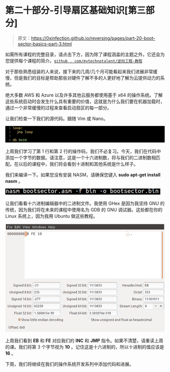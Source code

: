 # 第二十部分-引导扇区基础知识[第三部分]

> 原文：<https://0xinfection.github.io/reversing/pages/part-20-boot-sector-basics-part-3.html>

如需所有课程的完整目录，请点击下方，因为除了课程涵盖的主题之外，它还会为您提供每个课程的简介。[`github . com/mytechnotalent/逆向工程-教程`](https://github.com/mytechnotalent/Reverse-Engineering-Tutorial)

对于那些熟悉组装的人来说，接下来的几周/几个月可能看起来我们进展非常缓慢，但是我们的目标是帮助那些对硬件了解不多的人更好地了解为云提供动力的系统。

绝大多数 AWS 和 Azure 以及许多其他云服务都使用基于 x64 的操作系统。了解这些系统启动时会发生什么具有重要的价值，这就是为什么我们要在机器加载时，通过一个非常缓慢的过程来查看启动扇区的每一部分。

让我们检查一下我们的源代码。跟随 Vim 或 Nano。

![](img/3aec9967bcbe84b7ac6ab05017369032.png)

上周我们学习了第 1 行和第 2 行的操作码，我们不必复习。今天，我们在代码中添加一个字节的数据。请注意，这是一个十六进制数，将与我们的二进制数相匹配。在以后的课程中，我们将会看到十进制和其他系统是什么样子。

我们来编译一下。如果您没有安装 NASM，请确保您键入 **sudo apt-get install nasm** 。

![](img/6386e366ce5e53ba9d77530d588862c9.png)

让我们看看十六进制编辑器中的二进制文件。我使用 GHex 是因为我坚持 GNU 的传统，因为我们将在未来的课程中使用名为 GDB 的 GNU 调试器。这些都在你的 Linux 系统上，因为我用 Ubuntu 做这些教程。

![](img/3fb201e51d163b275dd62e533aa1922f.png)

上周我们看到 **EB** 和 **FE** 对应我们的 **INC** 和 **JMP** 指令。如果不清楚，请重读上周的课。我们将第 3 个字节视为 **10** 。记住这是十六进制的，所以十进制的值应该是 **16** 。

下周，我们将继续在我们的操作系统开发系列中添加代码和进展。